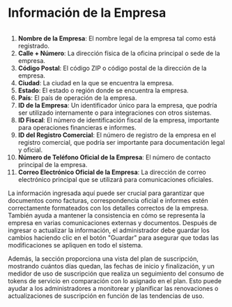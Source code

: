 # Información de la Empresa

<figure><img src="../../../.gitbook/assets/Bildschirmfoto 2024-05-08 um 08.18.42.png" alt=""><figcaption></figcaption></figure>

1. **Nombre de la Empresa**: El nombre legal de la empresa tal como está registrado.
2. **Calle + Número**: La dirección física de la oficina principal o sede de la empresa.
3. **Código Postal**: El código ZIP o código postal de la dirección de la empresa.
4. **Ciudad**: La ciudad en la que se encuentra la empresa.
5. **Estado**: El estado o región donde se encuentra la empresa.
6. **País**: El país de operación de la empresa.
7. **ID de la Empresa**: Un identificador único para la empresa, que podría ser utilizado internamente o para integraciones con otros sistemas.
8. **ID Fiscal**: El número de identificación fiscal de la empresa, importante para operaciones financieras e informes.
9. **ID del Registro Comercial**: El número de registro de la empresa en el registro comercial, que podría ser importante para documentación legal y oficial.
10. **Número de Teléfono Oficial de la Empresa**: El número de contacto principal de la empresa.
11. **Correo Electrónico Oficial de la Empresa**: La dirección de correo electrónico principal que se utilizará para comunicaciones oficiales.

La información ingresada aquí puede ser crucial para garantizar que documentos como facturas, correspondencia oficial e informes estén correctamente formateados con los detalles correctos de la empresa. También ayuda a mantener la consistencia en cómo se representa la empresa en varias comunicaciones externas y documentos. Después de ingresar o actualizar la información, el administrador debe guardar los cambios haciendo clic en el botón "Guardar" para asegurar que todas las modificaciones se apliquen en todo el sistema.

Además, la sección proporciona una vista del plan de suscripción, mostrando cuántos días quedan, las fechas de inicio y finalización, y un medidor de uso de suscripción que realiza un seguimiento del consumo de tokens de servicio en comparación con lo asignado en el plan. Esto puede ayudar a los administradores a monitorear y planificar las renovaciones o actualizaciones de suscripción en función de las tendencias de uso.
